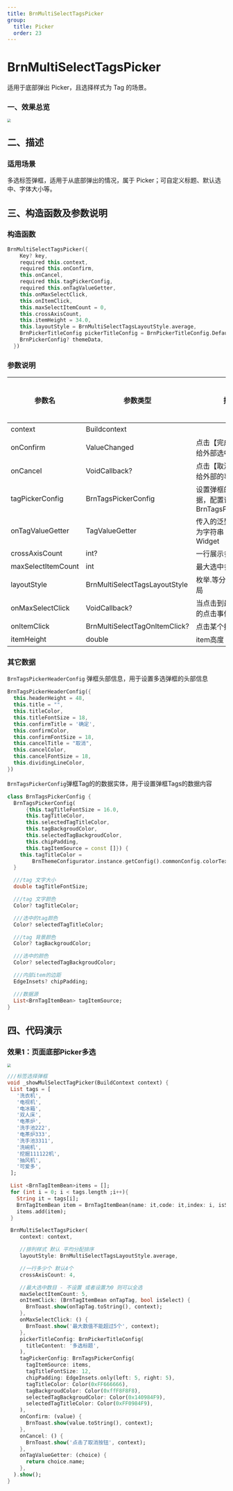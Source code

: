 ```yaml
---
title: BrnMultiSelectTagsPicker
group:
  title: Picker
  order: 23
---
```


# BrnMultiSelectTagsPicker 

适用于底部弹出 Picker，且选择样式为 Tag 的场景。

### 一、效果总览

<img src="./img/BrnMultiSelectTagsPickerIntro.png" style="zoom:50%;" /> 

## 二、描述

### 适用场景

多选标签弹框，适用于从底部弹出的情况，属于 Picker；可自定义标题、默认选中、字体大小等。

## 三、构造函数及参数说明

### 构造函数


```dart
BrnMultiSelectTagsPicker({
    Key? key,
    required this.context,
    required this.onConfirm,
    this.onCancel,
    required this.tagPickerConfig,
    required this.onTagValueGetter,
    this.onMaxSelectClick,
    this.onItemClick,
    this.maxSelectItemCount = 0,
    this.crossAxisCount,
    this.itemHeight = 34.0,
    this.layoutStyle = BrnMultiSelectTagsLayoutStyle.average,
    BrnPickerTitleConfig pickerTitleConfig = BrnPickerTitleConfig.Default,
    BrnPickerConfig? themeData,
  })
```
### 参数说明

| 参数名 | 参数类型 | 描述 | 是否必填 | 默认值 |
| --- | --- | --- | --- | --- |
| context | Buildcontext |  | 是 |  |
| onConfirm | ValueChanged | 点击【完成】时回调给外部选中的数据 | 是 |  |
| onCancel | VoidCallback? | 点击【取消】时回调给外部的事件 | 否 |  |
| tagPickerConfig | BrnTagsPickerConfig | 设置弹框的tags数据，配置详情见BrnTagsPickerConfig | 否 | |
| onTagValueGetter | TagValueGetter | 传入的泛型数据转换为字符串 以填充Widget | 是 |  |
| crossAxisCount | int? | 一行展示多少个item | 否 |  |
| maxSelectItemCount | int | 最大选中多少个item | 否 | 0 |
| layoutStyle | BrnMultiSelectTagsLayoutStyle | 枚举.等分布局流式布局 | 否 | BrnMultiSelectTagsLayoutStyle.average |
| onMaxSelectClick | VoidCallback? | 当点击到最大数目时的点击事件 | 否 |  |
| onItemClick | BrnMultiSelectTagOnItemClick? | 点击某个按钮的回调 | 否 | |
| itemHeight | double | item高度 | 否 | 34.0 |

### 其它数据

`BrnTagsPickerHeaderConfig` 弹框头部信息，用于设置多选弹框的头部信息


```dart
BrnTagsPickerHeaderConfig({
  this.headerHeight = 48,
  this.title = "",
  this.titleColor,
  this.titleFontSize = 18,
  this.confirmTitle = '确定',
  this.confirmColor,
  this.confirmFontSize = 18,
  this.cancelTitle = "取消",
  this.cancelColor,
  this.cancelFontSize = 18,
  this.dividingLineColor,
}) 
```
`BrnTagsPickerConfig`弹框Tag的的数据实体，用于设置弹框Tags的数据内容


```dart
class BrnTagsPickerConfig {
  BrnTagsPickerConfig(
      {this.tagTitleFontSize = 16.0,
      this.tagTitleColor,
      this.selectedTagTitleColor,
      this.tagBackgroudColor,
      this.selectedTagBackgroudColor,
      this.chipPadding,
      this.tagItemSource = const []}) {
    this.tagTitleColor =
        BrnThemeConfigurator.instance.getConfig().commonConfig.colorTextBase;
  }

  ///tag 文字大小
  double tagTitleFontSize;

  ///tag 文字颜色
  Color? tagTitleColor;

  ///选中的tag颜色
  Color? selectedTagTitleColor;

  ///tag 背景颜色
  Color? tagBackgroudColor;

  ///选中的颜色
  Color? selectedTagBackgroudColor;

  ///内部item的边距
  EdgeInsets? chipPadding;

  ///数据源
  List<BrnTagItemBean> tagItemSource;
}
```


## 四、代码演示

### 效果1：页面底部Picker多选

<img src="./img/BrnMultiSelectTagsPickerIntro.png" style="zoom:50%;" /> 

```dart
///标签选择弹框  
void _showMulSelectTagPicker(BuildContext context) {  
 List tags = [  
   '洗衣机',  
   '电视机',  
   '电冰箱',  
   '双人床',  
   '电茶炉',  
   '洗手池222',  
   '电茶炉333',  
   '洗手池3311',  
   '洗碗机',  
   '挖掘111122机',  
   '抽风机',  
   '可爱多',  
 ];  

 List <BrnTagItemBean>items = [];  
 for (int i = 0; i < tags.length ;i++){  
   String it = tags[i];  
   BrnTagItemBean item = BrnTagItemBean(name: it,code: it,index: i, isSelect: true);  
   items.add(item);  
 }  

 BrnMultiSelectTagsPicker(
    context: context,

    //排列样式 默认 平均分配排序
    layoutStyle: BrnMultiSelectTagsLayoutStyle.average,

    //一行多少个 默认4个
    crossAxisCount: 4,

    //最大选中数目 - 不设置 或者设置为0 则可以全选
    maxSelectItemCount: 5,
    onItemClick: (BrnTagItemBean onTapTag, bool isSelect) {
      BrnToast.show(onTapTag.toString(), context);
    },
    onMaxSelectClick: () {
      BrnToast.show('最大数值不能超过5个', context);
    },
    pickerTitleConfig: BrnPickerTitleConfig(
      titleContent: '多选标题',
    ),
    tagPickerConfig: BrnTagsPickerConfig(
      tagItemSource: items,
      tagTitleFontSize: 12,
      chipPadding: EdgeInsets.only(left: 5, right: 5),
      tagTitleColor: Color(0xFF666666),
      tagBackgroudColor: Color(0xffF8F8F8),
      selectedTagBackgroudColor: Color(0x140984F9),
      selectedTagTitleColor: Color(0xFF0984F9),
    ),
    onConfirm: (value) {
      BrnToast.show(value.toString(), context);
    },
    onCancel: () {
      BrnToast.show('点击了取消按钮', context);
    },
    onTagValueGetter: (choice) {
      return choice.name;
    },
  ).show();
}
```
